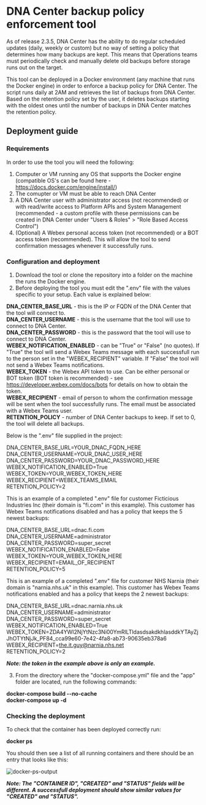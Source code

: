 # DNA Center backup policy enforcement tool

As of release 2.3.5, DNA Center has the ability to do regular scheduled updates (daily, weekly or custom) but no way of setting a policy that determines how many backups are kept. This means that Operations teams must periodically check and manually delete old backups before storage runs out on the target.

This tool can be deployed in a Docker environment (any machine that runs the Docker engine) in order to enforce a backup policy for DNA Center. The script runs daily at 2AM and retrieves the list of backups from DNA Center. Based on the retention policy set by the user, it deletes backups starting with the oldest ones until the number of backups in DNA Center matches the retention policy.

## Deployment guide

### Requirements

In order to use the tool you will need the following:

1) Computer or VM running any OS that supports the Docker engine (compatible OS's can be found here - https://docs.docker.com/engine/install/)
2) The comupter or VM must be able to reach DNA Center 
3) A DNA Center user with administrator access (not recommended) or with read/write access to Platform APIs and System Management (recommended - a custom profile with these permissions can be created in DNA Center under "Users & Roles" > "Role Based Access Control")
4) (Optional) A Webex personal access token (not recommended) or a BOT access token (recommended). This will allow the tool to send confirmation messages whenever it successfully runs.

### Configuration and deployment

1) Download the tool or clone the repository into a folder on the machine the runs the Docker engine.
2) Before deploying the tool you must edit the ".env" file with the values specific to your setup. Each value is explained below:

**DNA_CENTER_BASE_URL** - this is the IP or FQDN of the DNA Center that the tool will connect to.  
**DNA_CENTER_USERNAME** - this is the username that the tool will use to connect to DNA Center.  
**DNA_CENTER_PASSWORD** - this is the password that the tool will use to connect to DNA Center.  
**WEBEX_NOTIFICATION_ENABLED** - can be "True" or "False" (no quotes). If "True" the tool will send a Webex Teams message with each successfull run to the person set in the "WEBEX_RECIPIENT" variable. If "False" the tool will not send a Webex Teams notifications.  
**WEBEX_TOKEN** - the Webex API token to use. Can be either personal or BOT token (BOT token is recommended) - see https://developer.webex.com/docs/bots for details on how to obtain the token.  
**WEBEX_RECIPIENT** - email of person to whom the confirmation message will be sent when the tool successfully runs. The email must be associated with a Webex Teams user.  
**RETENTION_POLICY** - number of DNA Center backups to keep. If set to 0, the tool will delete all backups.  

Below is the ".env" file supplied in the project:

DNA_CENTER_BASE_URL=YOUR_DNAC_FQDN_HERE  
DNA_CENTER_USERNAME=YOUR_DNAC_USER_HERE  
DNA_CENTER_PASSWORD=YOUR_DNAC_PASSWORD_HERE  
WEBEX_NOTIFICATION_ENABLED=True  
WEBEX_TOKEN=YOUR_WEBEX_TOKEN_HERE  
WEBEX_RECIPIENT=WEBEX_TEAMS_EMAIL  
RETENTION_POLICY=2  

This is an example of a completed ".env" file for customer Ficticious Industries Inc (their domain is "fi.com" in this example). This customer has Webex Teams notifications disabled and has a policy that keeps the 5 newest backups:

DNA_CENTER_BASE_URL=dnac.fi.com  
DNA_CENTER_USERNAME=administrator  
DNA_CENTER_PASSWORD=super_secret  
WEBEX_NOTIFICATION_ENABLED=False  
WEBEX_TOKEN=YOUR_WEBEX_TOKEN_HERE  
WEBEX_RECIPIENT=EMAIL_OF_RECIPIENT  
RETENTION_POLICY=5  

This is an example of a completed ".env" file for customer NHS Narnia (their domain is "narnia.nhs.uk" in this example). This customer has Webex Teams notifications enabled and has a policy that keeps the 2 newest backups:

DNA_CENTER_BASE_URL=dnac.narnia.nhs.uk  
DNA_CENTER_USERNAME=administrator  
DNA_CENTER_PASSWORD=super_secret  
WEBEX_NOTIFICATION_ENABLED=True  
WEBEX_TOKEN=ZDA4YWI2NjYtNzc3Ni00YmRlLTldasdsakdkhlasddkYTAyZjJhOTYtNjJk_PF84_cca99e60-7e42-4fa8-ab73-90635eb378a6  
WEBEX_RECIPIENT=the.it.guy@narnia.nhs.net  
RETENTION_POLICY=2  

***Note: the token in the example above is only an example.***

3) From the directory where the "docker-compose.yml" file and the "app" folder are located, run the following commands:

**docker-compose build --no-cache**  
**docker-compose up -d**  

### Checking the deployment

To check that the container has been deployed correctly run:

**docker ps**  

You should then see a list of all running containers and there should be an entry that looks like this:

![docker-ps-output](https://nca-dev.techsupport.co.uk/gitlab/DNAC/backup-policy-tool/-/blob/master/images/docker-ex.PNG)

***Note: The "CONTAINER ID", "CREATED" and "STATUS" fields will be different. A successfull deployment should show similar values for "CREATED" and "STATUS".***
